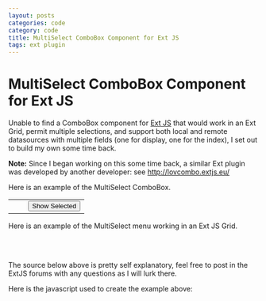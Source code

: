 ```yaml
--- 
layout: posts
categories: code
category: code
title: MultiSelect ComboBox Component for Ext JS
tags: ext plugin 
---
```


MultiSelect ComboBox Component for Ext JS
=========================================


Unable to find a ComboBox component for <a title="ExtJS" href="http://extjs.com/" target="_blank">Ext JS</a> that would work in an Ext Grid, permit multiple selections, and support both local and remote datasources with multiple fields (one for display, one for the index), I set out to build my own some time back.

<strong>Note:</strong> Since I began working on this some time back, a similar Ext plugin was developed by another developer: see <a href="http://lovcombo.extjs.eu/">http://lovcombo.extjs.eu/</a>


<link rel="stylesheet" type="text/css" href="http://www.extjs.com/deploy/dev/resources/css/ext-all.css" />
<script type="text/javascript" src="http://www.extjs.com/deploy/dev/adapter/ext/ext-base.js"></script> 
<script type="text/javascript" src="http://www.extjs.com/deploy/dev/ext-all.js"></script>
<script type="text/javascript" src="http://gist.github.com/raw/40145/5e8c9429e00aeb8151db736b8400f01f21644bae/gistfile1.js"></script>
<script type="text/javascript" src="http://gist.github.com/raw/411622/169dcf58800b63d7389723eb267328ccf91b5bb3/gistfile1.js"></script>

<script language="Javascript">
var menu1=null;
Ext.onReady(function(){
	menu1 = new Ext.example.StateMultiSelect({
		renderTo: 'menu',
		containerHeight: 200,
		containerWidth: 200
	}); 	
	grid.render('grid');
}); 
</script>
 
<p>Here is an example of the MultiSelect ComboBox.</p>
<p>
<table>
	<tr>
		<th><div id="menu" style="text-align:left;"></div><th>
		<td><input type="button" value="Show Selected" onclick="alert('Currently Selected States: ' + menu1.getValue() );"></td>
	</tr>
</table>
</p>
 
<p>Here is an example of the MultiSelect menu working in an Ext JS Grid.</p>
<p style="padding-left:10px;">
<div id="grid"></div>
</p>

<br><br>
 
<p>The source below above is pretty self explanatory, feel free to post in the ExtJS forums with any questions as I will lurk there.</p>

<script src="http://gist.github.com/40145.js"></script>


Here is the javascript used to create the example above:

<script src="http://gist.github.com/411622.js"></script>
